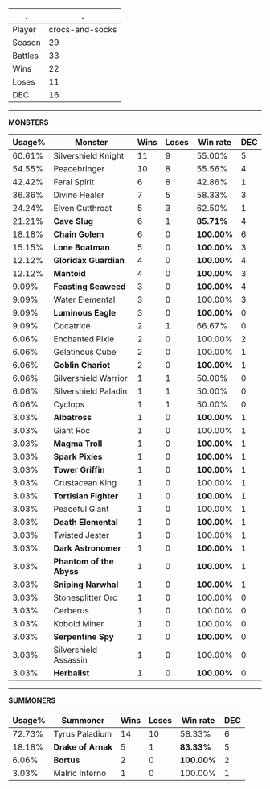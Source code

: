 .|.
|-|-
Player|crocs-and-socks
Season|29
Battles|33
Wins|22
Loses|11
DEC|16

---
**MONSTERS**

Usage%|Monster|Wins|Loses|Win rate|DEC|
-|-|-|-|-|-|
60.61%|Silvershield Knight|11|9|55.00%|5|
54.55%|Peacebringer|10|8|55.56%|4|
42.42%|Feral Spirit|6|8|42.86%|1|
36.36%|Divine Healer|7|5|58.33%|3|
24.24%|Elven Cutthroat|5|3|62.50%|1|
21.21%|**Cave Slug**|6|1|**85.71%**|4|
18.18%|**Chain Golem**|6|0|**100.00%**|6|
15.15%|**Lone Boatman**|5|0|**100.00%**|3|
12.12%|**Gloridax Guardian**|4|0|**100.00%**|4|
12.12%|**Mantoid**|4|0|**100.00%**|3|
9.09%|**Feasting Seaweed**|3|0|**100.00%**|4|
9.09%|Water Elemental|3|0|100.00%|3|
9.09%|**Luminous Eagle**|3|0|**100.00%**|0|
9.09%|Cocatrice|2|1|66.67%|0|
6.06%|Enchanted Pixie|2|0|100.00%|2|
6.06%|Gelatinous Cube|2|0|100.00%|1|
6.06%|**Goblin Chariot**|2|0|**100.00%**|1|
6.06%|Silvershield Warrior|1|1|50.00%|0|
6.06%|Silvershield Paladin|1|1|50.00%|0|
6.06%|Cyclops|1|1|50.00%|0|
3.03%|**Albatross**|1|0|**100.00%**|1|
3.03%|Giant Roc|1|0|100.00%|1|
3.03%|**Magma Troll**|1|0|**100.00%**|1|
3.03%|**Spark Pixies**|1|0|**100.00%**|1|
3.03%|**Tower Griffin**|1|0|**100.00%**|1|
3.03%|Crustacean King|1|0|100.00%|1|
3.03%|**Tortisian Fighter**|1|0|**100.00%**|1|
3.03%|Peaceful Giant|1|0|100.00%|1|
3.03%|**Death Elemental**|1|0|**100.00%**|1|
3.03%|Twisted Jester|1|0|100.00%|1|
3.03%|**Dark Astronomer**|1|0|**100.00%**|1|
3.03%|**Phantom of the Abyss**|1|0|**100.00%**|1|
3.03%|**Sniping Narwhal**|1|0|**100.00%**|1|
3.03%|Stonesplitter Orc|1|0|100.00%|0|
3.03%|Cerberus|1|0|100.00%|0|
3.03%|Kobold Miner|1|0|100.00%|0|
3.03%|**Serpentine Spy**|1|0|**100.00%**|0|
3.03%|Silvershield Assassin|1|0|100.00%|0|
3.03%|**Herbalist**|1|0|**100.00%**|0|

---
**SUMMONERS**

Usage%|Summoner|Wins|Loses|Win rate|DEC|
-|-|-|-|-|-|
72.73%|Tyrus Paladium|14|10|58.33%|6|
18.18%|**Drake of Arnak**|5|1|**83.33%**|5|
6.06%|**Bortus**|2|0|**100.00%**|2|
3.03%|Malric Inferno|1|0|100.00%|1|
